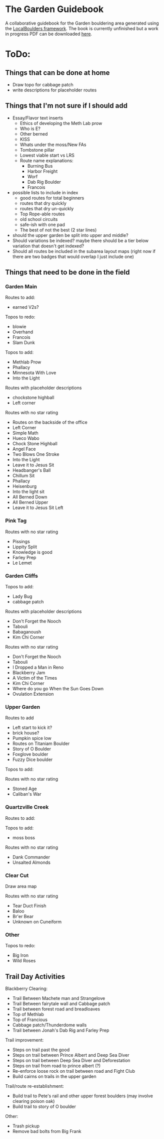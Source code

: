 # The Garden Guidebook
 A collaborative guidebook for the Garden bouldering area generated using the [LocalBoulders framework](https://github.com/AndrewChild/LocalBoulders). The book is currently unfinished but a work in progress PDF can be downloaded [here](https://github.com/AndrewChild/The-Garden-Guidebook/raw/main/guideBook.pdf).

# ToDo:
## Things that can be done at home
- Draw topo for cabbage patch
- write descriptions for placeholder routes

## Things that I'm not sure if I should add
- Essay/Flavor text inserts
  - Ethics of developing the Meth Lab prow
  - Who is E?
  - Other berned
  - KISS
  - Whats under the moss/New FAs
  - Tombstone pillar
  - Lowest viable start vs LRS
  - Route name explanations:
    - Burning Bus
	- Harbor Freight
	- Worf
	- Dab Rig Boulder
	- Francois
- possible lists to include in index
  - good routes for total beginners
  - routes that dry quickly
  - routes that dry un-quickly
  - Top Rope-able routes
  - old school circuits
  - safe-ish with one pad
  - The best of not the best (2 star lines)
- should the upper garden be split into upper and middle?
- Should variations be indexed? maybe there should be a tier below variation that doesn't get indexed?
- Should all routes be included in the subarea layout maps (right now if there are two badges that would overlap I just include one)

## Things that need to be done in the field

### Garden Main
Routes to add:
- earned V2s?

Topos to redo:
- blowie
- Overhand
- Francois
- Slam Dunk

Topos to add:
- Methlab Prow
- Phallacy
- Minnesota With Love
- Into the Light

Routes with placeholder descriptions
- chockstone highball
- Left corner

Routes with no star rating
- Routes on the backside of the office
- Left Corner
- Simple Math
- Hueco Wabo
- Chock Stone Highball
- Angel Face
- Two Blows One Stroke
- Into the Light
- Leave it to Jesus Sit
- Headbanger's Ball
- Chillum Sit
- Phallacy
- Heisenburg
- Into the light sit
- All Berned Down
- All Berned Upper
- Leave it to Jesus Sit Left

### Pink Tag
Routes with no star rating
- Pissings
- Lippity Split
- Knowledge is good
- Farley Prep
- Le Lemet

### Garden Cliffs
Topos to add:
- Lady Bug
- cabbage patch

Routes with placeholder descriptions
- Don't Forget the Nooch
- Tabouli
- Babaganoush
- Kim Chi Corner

Routes with no star rating
- Don't Forget the Nooch
- Tabouli
- I Dropped a Man in Reno
- Blackberry Jam
- A Victim of the Times
- Kim Chi Corner
- Where do you go When the Sun Goes Down
- Ovulation Extension

### Upper Garden
Routes to add
- Left start to kick it?
- brick house?
- Pumpkin spice low
- Routes on Titaniam Boulder
- Story of O Boulder
- Foxglove boulder
- Fuzzy Dice boulder

Topos to add:

Routes with no star rating
- Stoned Age
- Caliban's War

### Quartzville Creek
Routes to add:

Topos to add:
- moss boss

Routes with no star rating
- Dank Commander
- Unsalted Almonds

### Clear Cut
Draw area map

Routes with no star rating
- Tear Duct Finish
- Baloo
- Br'er Bear
- Unknown on Cuneiform

### Other
Topos to redo:
- Big Iron
- Wild Roses

## Trail Day Activities
Blackberry Clearing:
- Trail Between Machete man and Strangelove
- Trail Between fairytale wall and Cabbage patch
- Trail between forest road and breadloaves
- Top of Methlab
- Top of Francious
- Cabbage patch/Thunderdome walls
- Trail between Jonah's Dab Rig and Farley Prep

Trail improvement:
- Steps on trail past the good
- Steps on trail between Prince Albert and Deep Sea Diver
- Steps on trail between Deep Sea Diver and Deforestation
- Steps on trail from road to prince albert (?)
- Re-enforce loose rock on trail between road and Fight Club
- Build cairns on trails in the upper garden

Trail/route re-establishment:
- Build trail to Pete's rail and other upper forest boulders (may involve clearing poison oak)
- Build trail to story of O boulder

Other:
- Trash pickup
- Remove bad bolts from Big Frank